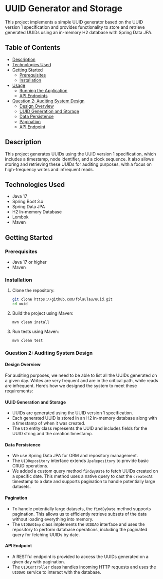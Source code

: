 # UUID Generator and Storage

This project implements a simple UUID generator based on the UUID version 1 specification and provides functionality to store and retrieve generated UUIDs using an in-memory H2 database with Spring Data JPA.

## Table of Contents

- [Description](#description)
- [Technologies Used](#technologies-used)
- [Getting Started](#getting-started)
  - [Prerequisites](#prerequisites)
  - [Installation](#installation)
- [Usage](#usage)
  - [Running the Application](#running-the-application)
  - [API Endpoints](#api-endpoints)
- [Question 2: Auditing System Design](#question-2-auditing-system-design)
  - [Design Overview](#design-overview)
  - [UUID Generation and Storage](#uuid-generation-and-storage)
  - [Data Persistence](#data-persistence)
  - [Pagination](#pagination)
  - [API Endpoint](#api-endpoint)

## Description

This project generates UUIDs using the UUID version 1 specification, which includes a timestamp, node identifier, and a clock sequence. It also allows storing and retrieving these UUIDs for auditing purposes, with a focus on high-frequency writes and infrequent reads.

## Technologies Used

- Java 17
- Spring Boot 3.x
- Spring Data JPA
- H2 In-memory Database
- Lombok
- Maven

## Getting Started

### Prerequisites

- Java 17 or higher
- Maven

### Installation

1. Clone the repository:
    ```sh
    git clone https://github.com/folaulau/uuid.git
    cd uuid
    ```

2. Build the project using Maven:
    ```sh
    mvn clean install
    ```

3. Run tests using Maven:
    ```sh
    mvn clean test
    ```

### Question 2: Auditing System Design

#### Design Overview

For auditing purposes, we need to be able to list all the UUIDs generated on a given day. Writes are very frequent and are in the critical path, while reads are infrequent. Here’s how we designed the system to meet these requirements:

#### UUID Generation and Storage

- UUIDs are generated using the UUID version 1 specification.
- Each generated UUID is stored in an H2 in-memory database along with a timestamp of when it was created.
- The `UID` entity class represents the UUID and includes fields for the UUID string and the creation timestamp.

#### Data Persistence

- We use Spring Data JPA for ORM and repository management.
- The `UIDRepository` interface extends `JpaRepository` to provide basic CRUD operations.
- We added a custom query method `findByDate` to fetch UUIDs created on a specific date. This method uses a native query to cast the `createdAt` timestamp to a date and supports pagination to handle potentially large datasets.

#### Pagination

- To handle potentially large datasets, the `findByDate` method supports pagination. This allows us to efficiently retrieve subsets of the data without loading everything into memory.
- The `UIDDAOImp` class implements the `UIDDAO` interface and uses the repository to perform database operations, including the paginated query for fetching UUIDs by date.

#### API Endpoint

- A RESTful endpoint is provided to access the UUIDs generated on a given day with pagination.
- The `UIDController` class handles incoming HTTP requests and uses the `UIDDAO` service to interact with the database.


